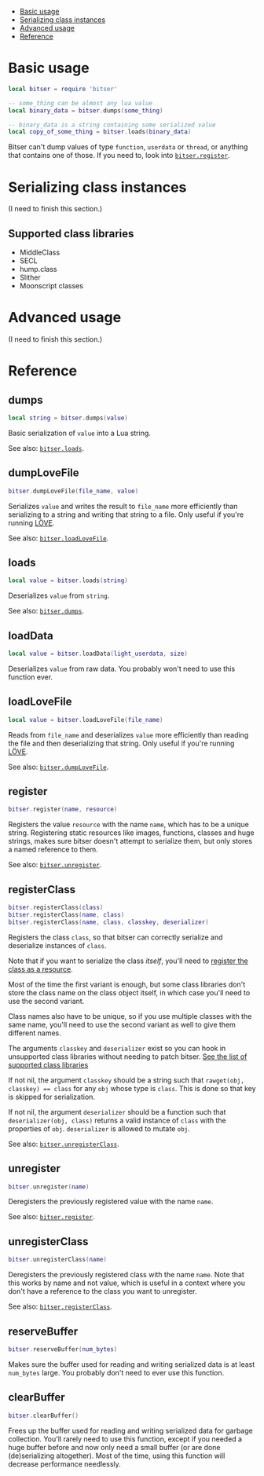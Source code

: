 * [Basic usage](#basic-usage)
* [Serializing class instances](#serializing-class-instances)
* [Advanced usage](#advanced-usage)
* [Reference](#reference)

# Basic usage

```lua
local bitser = require 'bitser'

-- some_thing can be almost any lua value
local binary_data = bitser.dumps(some_thing)

-- binary_data is a string containing some serialized value
local copy_of_some_thing = bitser.loads(binary_data)
```

Bitser can't dump values of type `function`, `userdata` or `thread`, or anything that
contains one of those. If you need to, look into [`bitser.register`](#register).

# Serializing class instances

(I need to finish this section.)

## Supported class libraries

* MiddleClass
* SECL
* hump.class
* Slither
* Moonscript classes

# Advanced usage

(I need to finish this section.)

# Reference

## dumps

```lua
local string = bitser.dumps(value)
```

Basic serialization of `value` into a Lua string.

See also: [`bitser.loads`](#loads).

## dumpLoveFile

```lua
bitser.dumpLoveFile(file_name, value)
```

Serializes `value` and writes the result to `file_name` more efficiently than serializing to a string and writing
that string to a file. Only useful if you're running [LÖVE](https://love2d.org/).

See also: [`bitser.loadLoveFile`](#loadlovefile).

## loads

```lua
local value = bitser.loads(string)
```

Deserializes `value` from `string`.

See also: [`bitser.dumps`](#dumps).

## loadData

```lua
local value = bitser.loadData(light_userdata, size)
```

Deserializes `value` from raw data. You probably won't need to use this function ever.

## loadLoveFile

```lua
local value = bitser.loadLoveFile(file_name)
```

Reads from `file_name` and deserializes `value` more efficiently than reading the file and then deserializing that string.
Only useful if you're running [LÖVE](https://love2d.org/).

See also: [`bitser.dumpLoveFile`](#dumplovefile).

## register

```lua
bitser.register(name, resource)
```

Registers the value `resource` with the name `name`, which has to be a unique string. Registering static resources like images,
functions, classes and huge strings, makes sure bitser doesn't attempt to serialize them, but only stores a named
reference to them.

See also: [`bitser.unregister`](#unregister).

## registerClass

```lua
bitser.registerClass(class)
bitser.registerClass(name, class)
bitser.registerClass(name, class, classkey, deserializer)
```

Registers the class `class`, so that bitser can correctly serialize and deserialize instances of `class`.

Note that if you want to serialize the class _itself_, you'll need to [register the class as a resource](#register).

Most of the time the first variant is enough, but some class libraries don't store the
class name on the class object itself, in which case you'll need to use the second variant.

Class names also have to be unique, so if you use multiple classes with the same name, you'll need to use the second
variant as well to give them different names.

The arguments `classkey` and `deserializer` exist so you can hook in unsupported class libraries without needing
to patch bitser. [See the list of supported class libraries](#supported-class-libraries)

If not nil, the argument `classkey` should be a string such that
`rawget(obj, classkey) == class` for any `obj` whose type is `class`. This is done so that key is skipped for serialization.

If not nil, the argument `deserializer` should be a function such that `deserializer(obj, class)` returns a valid
instance of `class` with the properties of `obj`. `deserializer` is allowed to mutate `obj`.

See also: [`bitser.unregisterClass`](#unregisterclass).

## unregister

```lua
bitser.unregister(name)
```

Deregisters the previously registered value with the name `name`.

See also: [`bitser.register`](#register).

## unregisterClass

```lua
bitser.unregisterClass(name)
```

Deregisters the previously registered class with the name `name`. Note that this works by name and not value,
which is useful in a context where you don't have a reference to the class you want to unregister.

See also: [`bitser.registerClass`](#registerclass).

## reserveBuffer

```lua
bitser.reserveBuffer(num_bytes)
```

Makes sure the buffer used for reading and writing serialized data is at least `num_bytes` large.
You probably don't need to ever use this function.

## clearBuffer

```lua
bitser.clearBuffer()
```

Frees up the buffer used for reading and writing serialized data for garbage collection.
You'll rarely need to use this function, except if you needed a huge buffer before and now only need a small buffer
(or are done (de)serializing altogether). Most of the time, using this function will decrease performance needlessly.
